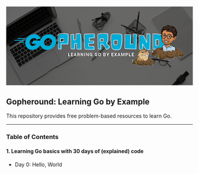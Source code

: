 ![project cover](https://raw.githubusercontent.com/caiomarte/go/main/.github/project-cover.png)

## Gopheround: Learning Go by Example
This repository provides free problem-based resources to learn Go.

---

### Table of Contents

#### 1. Learning Go basics with 30 days of (explained) code
- Day 0: Hello, World
